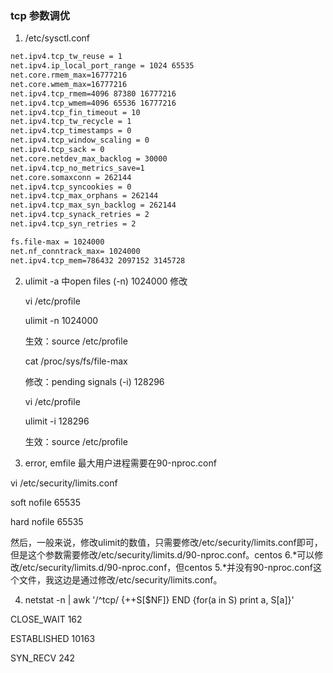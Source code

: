 ### tcp 参数调优

1. /etc/sysctl.conf

```bash
net.ipv4.tcp_tw_reuse = 1
net.ipv4.ip_local_port_range = 1024 65535
net.core.rmem_max=16777216
net.core.wmem_max=16777216
net.ipv4.tcp_rmem=4096 87380 16777216
net.ipv4.tcp_wmem=4096 65536 16777216
net.ipv4.tcp_fin_timeout = 10
net.ipv4.tcp_tw_recycle = 1
net.ipv4.tcp_timestamps = 0
net.ipv4.tcp_window_scaling = 0
net.ipv4.tcp_sack = 0
net.core.netdev_max_backlog = 30000
net.ipv4.tcp_no_metrics_save=1
net.core.somaxconn = 262144
net.ipv4.tcp_syncookies = 0
net.ipv4.tcp_max_orphans = 262144
net.ipv4.tcp_max_syn_backlog = 262144
net.ipv4.tcp_synack_retries = 2
net.ipv4.tcp_syn_retries = 2

fs.file-max = 1024000
net.nf_conntrack_max= 1024000
net.ipv4.tcp_mem=786432 2097152 3145728
```

2. ulimit -a 中open files (-n) 1024000 修改

   vi /etc/profile

   ulimit -n 1024000

   生效：source /etc/profile

   cat /proc/sys/fs/file-max

   修改：pending signals (-i) 128296

   vi /etc/profile

   ulimit -i 128296

   生效：source /etc/profile

3.  error, emfile 最大用户进程需要在90-nproc.conf

   vi /etc/security/limits.conf

   soft nofile 65535

   hard nofile 65535

   然后，一般来说，修改ulimit的数值，只需要修改/etc/security/limits.conf即可，但是这个参数需要修改/etc/security/limits.d/90-nproc.conf。centos 6.*可以修改/etc/security/limits.d/90-nproc.conf，但centos 5.*并没有90-nproc.conf这个文件，我这边是通过修改/etc/security/limits.conf。

4.  netstat -n | awk '/^tcp/ {++S[$NF]} END {for(a in S) print a, S[a]}'

   CLOSE_WAIT 162

   ESTABLISHED 10163

   SYN_RECV 242

